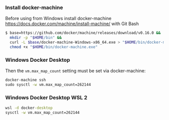 ﻿### Install docker-machine

Before using from Windows install docker-machine
https://docs.docker.com/machine/install-machine/
with Git Bash

```bash
$ base=https://github.com/docker/machine/releases/download/v0.16.0 &&
  mkdir -p "$HOME/bin" &&
  curl -L $base/docker-machine-Windows-x86_64.exe > "$HOME/bin/docker-machine.exe" &&
  chmod +x "$HOME/bin/docker-machine.exe"
```

### Windows Docker Desktop
Then the `vm.max_map_count` setting must be set via docker-machine:

```cmd
docker-machine ssh
sudo sysctl -w vm.max_map_count=262144
```

### Windows Docker Desktop WSL 2

```cmd
wsl -d docker-desktop
sysctl -w vm.max_map_count=262144
```
